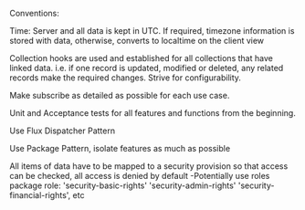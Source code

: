 Conventions:

Time:
Server and all data is kept in UTC.
If required, timezone information is stored with data, otherwise, converts to localtime on the client view

Collection hooks are used and established for all collections that have linked data. i.e. if one record is updated, modified or deleted, any related records make the required changes. Strive for configurability.

Make subscribe as detailed as possible for each use case.

Unit and Acceptance tests for all features and functions from the beginning.

Use Flux Dispatcher Pattern

Use Package Pattern, isolate features as much as possible

All items of data have to be mapped to a security provision so that access can be checked, all access is denied by default
-Potentially use roles package role: 'security-basic-rights' 'security-admin-rights' 'security-financial-rights', etc






